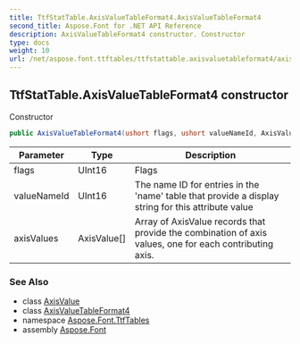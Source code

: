 ```yaml
---
title: TtfStatTable.AxisValueTableFormat4.AxisValueTableFormat4
second_title: Aspose.Font for .NET API Reference
description: AxisValueTableFormat4 constructor. Constructor
type: docs
weight: 10
url: /net/aspose.font.ttftables/ttfstattable.axisvaluetableformat4/axisvaluetableformat4/
---
```

## TtfStatTable.AxisValueTableFormat4 constructor

Constructor

```csharp
public AxisValueTableFormat4(ushort flags, ushort valueNameId, AxisValue[] axisValues)
```

| Parameter | Type | Description |
| --- | --- | --- |
| flags | UInt16 | Flags |
| valueNameId | UInt16 | The name ID for entries in the 'name' table that provide a display string for this attribute value |
| axisValues | AxisValue[] | Array of AxisValue records that provide the combination of axis values, one for each contributing axis. |

### See Also

* class [AxisValue](../../ttfstattable.axisvalue/)
* class [AxisValueTableFormat4](../)
* namespace [Aspose.Font.TtfTables](../../ttfstattable.axisvaluetableformat4/)
* assembly [Aspose.Font](../../../)


